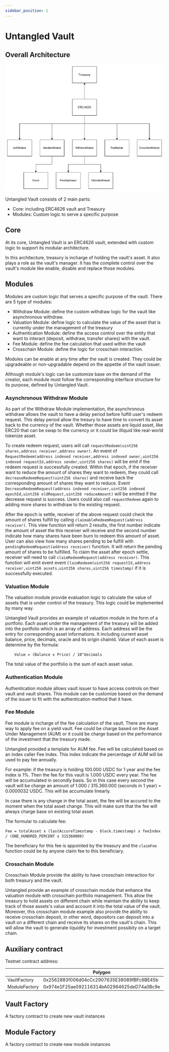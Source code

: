 ```yaml
---
sidebar_position: 1
---
```


# Untangled Vault

## Overall Architecture

![Overall architecture](../img/Vault%20Modular%20Architecture.png)

Untangled Vault consists of 2 main parts:

- Core: including ERC4626 vault and Treasury
- Modules: Custom logic to serve a specific purpose

## Core

At its core, Untangled Vault is an ERC4626 vault, extended with custom logic to support its modular architecture.

In this architecture, treasury is incharge of holding the vault's asset. It also plays a role as the vault's manager. It has the complete control over the vault's module like enable, disable and replace those modules.

## Modules

Modules are custom logic that serves a specific purpose of the vault. There are 5 type of modules:

- Withdraw Module: define the custom withdraw logic for the vault like asynchronous withdraw.
- Valuation Module: define logic to calculate the value of the asset that is currently under the management of the treasury
- Authentication Module: define the access control over the entity that want to interact (deposit, withdraw, transfer shares) with the vault.
- Fee Module: define the fee calculation that used within the vault
- Crosschain Module: define the logic for crosschain interaction.

Modules can be enable at any time after the vault is created. They could be upgradeable or non-upgradable depend on the appetite of the vault issuer.

Although module's logic can be customize base on the demand of the creator, each module must follow the corresponding interface structure for its purpose, defined by Untangled Vault.

### Asynchronous Withdraw Module

As part of the Withdraw Module implementation, the asynchronous withdraw allows the vault to have a delay period before fulfill user's redeem request. This delay period allow the tresury to have time to convert its asset back to the currency of the vault. Whether those assets are liquid asset, like ERC20 that can be swap to the currency or it could be illiquid like real-world tokenize asset.

To create redeem request, users will call `requestRedeem(uint256 shares,address receiver,address owner)`. An event of `RequestRedeem(address indexed receiver,address indexed owner,uint256 indexed requestId,address sender,uint256 shares)` will be emit if the redeem request is successfully created. Within that epoch, if the receiver want to reduce the amount of shares they want to redeem, they could call `decreaseRedeemRequest(uint256 shares)` and receive back the corresponding amount of shares they want to reduce. Event `DecreaseRedeemRequest(address indexed receiver,uint256 indexed epochId,uint256 oldRequest,uint256 reduceAmount)` will be emitted if the decrease request is success. Users could also call `requestRedeem` again to adding more shares to withdraw to the existing request.

After the epoch is settle, receiver of the above request could check the amount of shares fulfill by calling `claimableRedeemRequest(address receiver)`. This view function will return 2 results, the first number indicate the amount of asset the this receiver will receive and the second number indicate how many shares have been burn to redeem this amount of asset.
User can also view how many shares pending to be fulfill with `pendingRedeemRequest(address receiver)` function. It will return the pending amount of shares to be fulfilled. To claim the asset after epoch settle, receiver will need to call `claimRedeemRequest(address receiver)`. This function will emit event event `ClaimRedeem(uint256 requestId,address receiver,uint256 assets,uint256 shares,uint256 timestamp)` if it is successfully executed.

### Valuation Module

The valuation module provide evaluation logic to calculate the value of assets that is under control of the treasury. This logic could be implemented by many way.

Untangled Vault provides an example of valuation module in the form of a portfolio. Each asset under the management of the treasury will be added into the portfolio which is an array of address. Each address will be the entry for corresponding asset informations. It including current asset balance, price, decimals, oracle and its origin chainId. Value of each asset is determine by the formula:

    	Value = (Balance x Price) / 10^decimals

The total value of the portfolio is the sum of each asset value.

### Authentication Module

Authentication module allows vault issuer to have access controls on their vault and vault shares. This module can be customize based on the demand of the issuer to fit with the authentication method that it have.

### Fee Module

Fee module is incharge of the fee calculation of the vault. There are many way to apply fee on a yield vault. Fee could be charge based on the Asset Under Management (AUM) or it could be charge based on the performance of the investment that the treasury made.

Untangled provided a template for AUM fee. Fee will be calculated based on an index caller Fee Index. This index indicate the percentage of AUM will be used to pay fee annually.

For example: if the treasury is holding 100.000 USDC for 1 year and the fee index is 1%. Then the fee for this vault is 1.000 USDC every year. The fee will be accumulated in secondly basis. So in this case every second the vault will be charge an amount of 1.000 / 315.360.000 (seconds in 1 year) = 0.0000032 USDC. This will be accumulate linearly.

In case there is any change in the total asset, the fee will be accured to the moment when the total asset change. This will make sure that the fee will always charge base on existing total asset.

The formular to calculate fee:

    Fee = totalAsset x (lastAccureTimestamp - block.timestamp) x feeIndex / (ONE_HUNDRED_PERCENT x 315360000)

The beneficiary for this fee is appointed by the treasury and the `claimFee` function could be by anyone claim fee to this beneficiary.

### Crosschain Module

Crosschain Module provide the ability to have crosschain interaction for both treasury and the vault.

Untangled provide an example of crosschain module that enhance the valuation module with crosschain portfolio management. This allow the treasury to hold assets on different chain while maintain the ability to keep track of those assets's value and account it into the total value of the vault. Moreover, this crosschain module example also provide the ability to receive crosschain deposit, in other word, depositors can deposit into a vault on a different chain and receive its shares on the vault's chain. This will allow the vault to generate liquidity for investment possibity on a target chain.

## Auxiliary contract

Testnet contract address:

|               | Polygon                                    | Sepolia                                    | Amoy                                       |
| ------------- | ------------------------------------------ | ------------------------------------------ | ------------------------------------------ |
| VaultFactory  |0x2562883f006d04cCc2907635E38089fBFc6BE45b  | 0x149A1513B0E588a8cd1D80875d133F274E633724 | 0xFf631f59b70c6D53bE7eD63833a3B7424Cb081BE |
| ModuleFactory |0x974e1F25ae092116314bA02964625deD74a0Bc9e  | 0xbcDEA113cFd0a26E2F4fC0DcEDcaDF9788663Ba0 | 0xE1EC27bCa289862b39dFE482AA4d26A2C6F26602 |


## Vault Factory
A factory contract to create new vault instances

## Module Factory
A factory contract to create new module instances
